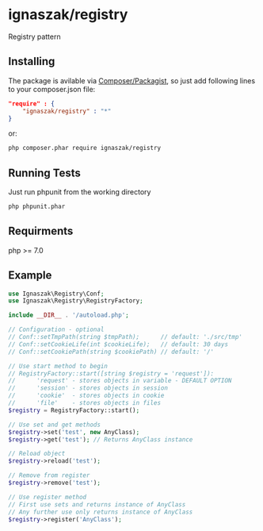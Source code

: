 # ignaszak/registry

Registry pattern

## Installing

The package is avilable via [Composer/Packagist](https://packagist.org/packages/ignaszak/registry), so just add following lines to your composer.json file:

```json
"require" : {
    "ignaszak/registry" : "*"
}
```

or:

```sh
php composer.phar require ignaszak/registry
```

## Running Tests

Just run phpunit from the working directory

```sh
php phpunit.phar
```

## Requirments

php >= 7.0

## Example

```php
use Ignaszak\Registry\Conf;
use Ignaszak\Registry\RegistryFactory;

include __DIR__ . '/autoload.php';

// Configuration - optional
// Conf::setTmpPath(string $tmpPath);      // default: './src/tmp'
// Conf::setCookieLife(int $cookieLife);   // default: 30 days
// Conf::setCookiePath(string $cookiePath) // default: '/'

// Use start method to begin
// RegistryFactory::start([string $registry = 'request']):
//      'request' - stores objects in variable - DEFAULT OPTION
//      'session' - stores objects in session
//      'cookie'  - stores objects in cookie
//      'file'    - stores objects in files
$registry = RegistryFactory::start();

// Use set and get methods
$registry->set('test', new AnyClass);
$registry->get('test'); // Returns AnyClass instance

// Reload object
$registry->reload('test');

// Remove from register
$registry->remove('test');

// Use register method
// First use sets and returns instance of AnyClass
// Any further use only returns instance of AnyClass
$registry->register('AnyClass');
```
